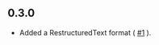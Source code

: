 ## 0.3.0

- Added a RestructuredText format ( [#1][i1] ).

[i1]: https://github.com/gh640/SublimeUrlConverter/issues/1
